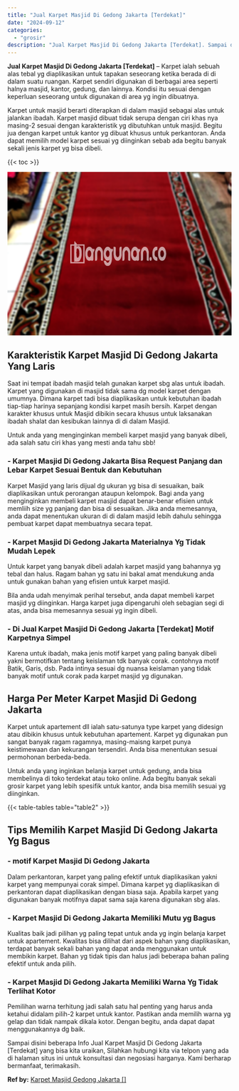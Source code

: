 ```yaml
---
title: "Jual Karpet Masjid Di Gedong Jakarta [Terdekat]"
date: "2024-09-12"
categories: 
  - "grosir"
description: "Jual Karpet Masjid Di Gedong Jakarta [Terdekat]. Sampai disini beberapa Info Jual Karpet Masjid Di Gedong Jakarta [Terdekat] yang bisa kita uraikan, Silahk..."
---
```


**Jual Karpet Masjid Di Gedong Jakarta \[Terdekat\]** – Karpet ialah sebuah alas tebal yg diaplikasikan untuk tapakan seseorang ketika berada di di dalam suatu ruangan. Karpet sendiri digunakan di berbagai area seperti halnya masjid, kantor, gedung, dan lainnya. Kondisi itu sesuai dengan keperluan seseorang untuk digunakan di area yg ingin dibuatnya.

Karpet untuk masjid berarti diterapkan di dalam masjid sebagai alas untuk jalankan ibadah. Karpet masjid dibuat tidak serupa dengan ciri khas nya masing-2 sesuai dengan karakteristik yg dibutuhkan untuk masjid. Begitu jua dengan karpet untuk kantor yg dibuat khusus untuk perkantoran. Anda dapat memilih model karpet sesuai yg diinginkan sebab ada begitu banyak sekali jenis karpet yg bisa dibeli.

{{< toc >}}

![Jual Karpet Masjid Di Gedong Jakarta [Terdekat]](/images/grosir-karpet-murah-55.png)

## Karakteristik Karpet Masjid Di Gedong Jakarta Yang Laris

Saat ini tempat ibadah masjid telah gunakan karpet sbg alas untuk ibadah. Karpet yang digunakan di masjid tidak sama dg model karpet dengan umumnya. Dimana karpet tadi bisa diaplikasikan untuk kebutuhan ibadah tiap-tiap harinya sepanjang kondisi karpet masih bersih. Karpet dengan karakter khusus untuk Masjid dibikin secara khusus untuk laksanakan ibadah shalat dan kesibukan lainnya di di dalam Masjid.

Untuk anda yang menginginkan membeli karpet masjid yang banyak dibeli, ada salah satu ciri khas yang mesti anda tahu sbb!

### \- Karpet Masjid Di Gedong Jakarta Bisa Request Panjang dan Lebar Karpet Sesuai Bentuk dan Kebutuhan

Karpet Masjid yang laris dijual dg ukuran yg bisa di sesuaikan, baik diaplikasikan untuk perorangan ataupun kelompok. Bagi anda yang menginginkan membeli karpet masjid dapat benar-benar efisien untuk memliih size yg panjang dan bisa di sesuaikan. Jika anda memesannya, anda dapat menentukan ukuran di di dalam masjid lebih dahulu sehingga pembuat karpet dapat membuatnya secara tepat.

### \- Karpet Masjid Di Gedong Jakarta Materialnya Yg Tidak Mudah Lepek

Untuk karpet yang banyak dibeli adalah karpet masjid yang bahannya yg tebal dan halus. Ragam bahan yg satu ini bakal amat mendukung anda untuk gunakan bahan yang efisien untuk karpet masjid.

Bila anda udah menyimak perihal tersebut, anda dapat membeli karpet masjid yg diinginkan. Harga karpet juga dipengaruhi oleh sebagian segi di atas, anda bisa memesannya sesuai yg ingin dibeli.

### \- Di Jual Karpet Masjid Di Gedong Jakarta \[Terdekat\] Motif Karpetnya Simpel

Karena untuk ibadah, maka jenis motif karpet yang paling banyak dibeli yakni bermotifkan tentang keislaman tdk banyak corak. contohnya motif Batik, Garis, dsb. Pada intinya sesuai dg nuansa keislaman yang tidak banyak motif untuk corak pada karpet masjid yg digunakan.

## Harga Per Meter Karpet Masjid Di Gedong Jakarta

Karpet untuk apartement dll ialah satu-satunya type karpet yang didesign atau dibikin khusus untuk kebutuhan apartement. Karpet yg digunakan pun sangat banyak ragam ragamnya, masing-maisng karpet punya keistimewaan dan kekurangan tersendiri. Anda bisa menentukan sesuai permohonan berbeda-beda.

Untuk anda yang inginkan belanja karpet untuk gedung, anda bisa membelinya di toko terdekat atau toko online. Ada begitu banyak sekali grosir karpet yang lebih spesifik untuk kantor, anda bisa memilih sesuai yg diinginkan.

{{< table-tables table="table2" >}}

## Tips Memilih Karpet Masjid Di Gedong Jakarta Yg Bagus

### \- motif Karpet Masjid Di Gedong Jakarta

Dalam perkantoran, karpet yang paling efektif untuk diaplikasikan yakni karpet yang mempunyai corak simpel. Dimana karpet yg diaplikasikan di perkantoran dapat diaplikasikan dengan biasa saja. Apabila karpet yang digunakan banyak motifnya dapat sama saja karena digunakan sbg alas.

### \- Karpet Masjid Di Gedong Jakarta Memiliki Mutu yg Bagus

Kualitas baik jadi pilihan yg paling tepat untuk anda yg ingin belanja karpet untuk apartement. Kwalitas bisa dilihat dari aspek bahan yang diaplikasikan, terdapat banyak sekali bahan yang dapat anda menggunakan untuk membikin karpet. Bahan yg tidak tipis dan halus jadi beberapa bahan paling efektif untuk anda pilih.

### \- Karpet Masjid Di Gedong Jakarta Memiliki Warna Yg Tidak Terlihat Kotor

Pemilihan warna terhitung jadi salah satu hal penting yang harus anda ketahui didalam pilih-2 karpet untuk kantor. Pastikan anda memilih warna yg gelap dan tidak nampak dikala kotor. Dengan begitu, anda dapat dapat menggunakannya dg baik.

Sampai disini beberapa Info Jual Karpet Masjid Di Gedong Jakarta \[Terdekat\] yang bisa kita uraikan, Silahkan hubungi kita via telpon yang ada di halaman situs ini untuk konsultasi dan negosiasi harganya. Kami berharap bermanfaat, terimakasih.

**Ref by:**  [Karpet Masjid Gedong Jakarta []](https://id.wikipedia.org/wiki/Karpet)
